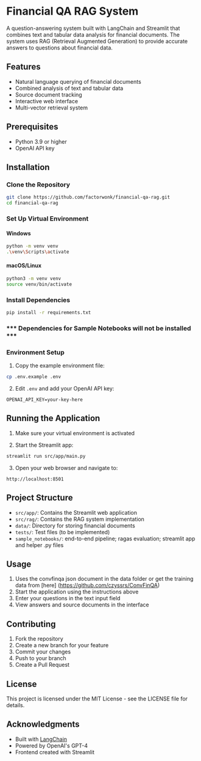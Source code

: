 # Financial QA RAG System

A question-answering system built with LangChain and Streamlit that combines text and tabular data analysis for financial documents. The system uses RAG (Retrieval Augmented Generation) to provide accurate answers to questions about financial data.

## Features

- Natural language querying of financial documents
- Combined analysis of text and tabular data
- Source document tracking
- Interactive web interface
- Multi-vector retrieval system

## Prerequisites

- Python 3.9 or higher
- OpenAI API key

## Installation

### Clone the Repository

```bash
git clone https://github.com/factorwonk/financial-qa-rag.git
cd financial-qa-rag
```

### Set Up Virtual Environment

#### Windows
```bash
python -m venv venv
.\venv\Scripts\activate
```

#### macOS/Linux
```bash
python3 -m venv venv
source venv/bin/activate
```

### Install Dependencies

```bash
pip install -r requirements.txt
```

### *** Dependencies for Sample Notebooks will not be installed ***

### Environment Setup

1. Copy the example environment file:
```bash
cp .env.example .env
```

2. Edit `.env` and add your OpenAI API key:
```
OPENAI_API_KEY=your-key-here
```

## Running the Application

1. Make sure your virtual environment is activated

2. Start the Streamlit app:
```bash
streamlit run src/app/main.py
```

3. Open your web browser and navigate to:
```
http://localhost:8501
```

## Project Structure

- `src/app/`: Contains the Streamlit web application
- `src/rag/`: Contains the RAG system implementation
- `data/`: Directory for storing financial documents
- `tests/`: Test files (to be implemented)
- `sample_notebooks/`: end-to-end pipeline; ragas evaluation; streamlit app and helper .py files

## Usage

1. Uses the convfinqa json document in the data folder or get the training data from [here] (https://github.com/czyssrs/ConvFinQA)
2. Start the application using the instructions above
3. Enter your questions in the text input field
4. View answers and source documents in the interface

## Contributing

1. Fork the repository
2. Create a new branch for your feature
3. Commit your changes
4. Push to your branch
5. Create a Pull Request

## License

This project is licensed under the MIT License - see the LICENSE file for details.

## Acknowledgments

- Built with [LangChain](https://github.com/hwchase17/langchain)
- Powered by OpenAI's GPT-4
- Frontend created with Streamlit